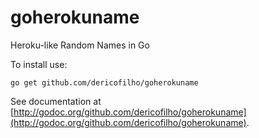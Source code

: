 # goherokuname
Heroku-like Random Names in Go

To install use:

`go get github.com/dericofilho/goherokuname`


See documentation at [http://godoc.org/github.com/dericofilho/goherokuname](http://godoc.org/github.com/dericofilho/goherokuname).